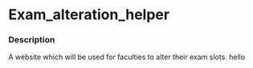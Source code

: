 # Exam_alteration_helper
### Description
A website which will be used for faculties to alter their exam slots.
hello
